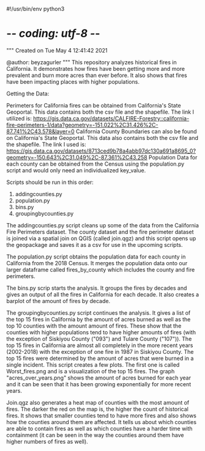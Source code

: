 #!/usr/bin/env python3
# -*- coding: utf-8 -*-
"""
Created on Tue May  4 12:41:42 2021

@author: beyzagurler
"""
This repository analyzes historical fires in California. It demonstrates how fires have been getting more and more prevalent and burn more acres than ever before. It also shows that fires have been impacting places with higher populations. 

Getting the Data:

Perimeters for California fires can be obtained from California's State Geoportal. This data contains both the csv file and the shapefile. The link I utilized is: https://gis.data.ca.gov/datasets/CALFIRE-Forestry::california-fire-perimeters-1/data?geometry=-151.022%2C31.426%2C-87.741%2C43.578&layer=0
California County Boundaries can also be found on California's State Geoportal. This data also contains both the csv file and the shapefile. The link I used is: https://gis.data.ca.gov/datasets/8713ced9b78a4abb97dc130a691a8695_0?geometry=-150.643%2C31.049%2C-87.361%2C43.258
Population Data for each county can be obtained from the Census using the population.py script and would only need an individualized key_value.

Scripts should be run in this order:
1) addingcounties.py
2) population.py
3) bins.py
4) groupingbycounties.py

The addingcounties.py script cleans up some of the data from the California Fire Perimeters dataset. The county dataset and the fire perimeter dataset is joined via a spatial join on QGIS (called join.qgz) and this script opens up the geopackage and saves it as a csv for use in the upcoming scripts.

The population.py script obtains the population data for each county in California from the 2018 Census. It merges the population data onto our larger dataframe called fires_by_county which includes the county and fire perimeters.

The bins.py scrip starts the analysis. It groups the fires by decades and gives an output of all the fires in California for each decade. It also creates a barplot of the amount of fires by decade.

The groupingbycounties.py script continues the analysis. It gives a list of the top 15 fires in California by the amount of acres burned as well as the top 10 counties with the amount amount of fires. These show that the counties with higher populations tend to have higher amounts of fires (with the exception of Siskiyou County ("093") and Tulare County ("107")). The top 15 fires in California are almost all completely in the more recent years (2002-2018) with the exception of one fire in 1987 in Siskiyou County. The top 15 fires were determined by the amount of acres that were burned in a single incident. This script creates a few plots. The first one is called Worst_fires.png and is a visualization of the top 15 fires. The graph "acres_over_years.png" shows the amount of acres burned for each year and it can be seen that it has been growing exponentially for more recent years.

Join.qgz also generates a heat map of counties with the most amount of fires. The darker the red on the map is, the higher the count of historical fires. It shows that smaller counties tend to have more fires and also shows how the counties around them are affected. It tells us about which counties are able to contain fires as well as which counties have a harder time with containment (it can be seen in the way the counties around them have higher numbers of fires as well). 